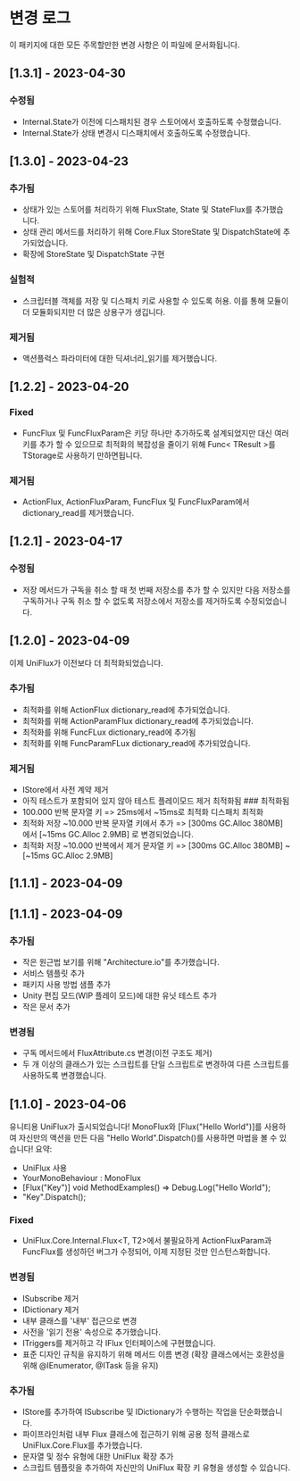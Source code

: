 # 변경 로그
이 패키지에 대한 모든 주목할만한 변경 사항은 이 파일에 문서화됩니다.
## [1.3.1] - 2023-04-30
### 수정됨
- Internal.State가 이전에 디스패치된 경우 스토어에서 호출하도록 수정했습니다.
- Internal.State가 상태 변경시 디스패치에서 호출하도록 수정했습니다.
## [1.3.0] - 2023-04-23
### 추가됨
- 상태가 있는 스토어를 처리하기 위해 FluxState, State 및 StateFlux를 추가했습니다.
- 상태 관리 메서드를 처리하기 위해 Core.Flux StoreState 및 DispatchState에 추가되었습니다.
- 확장에 StoreState 및 DispatchState 구현
### 실험적
- 스크립터블 객체를 저장 및 디스패치 키로 사용할 수 있도록 허용. 이를 통해 모듈이 더 모듈화되지만 더 많은 상용구가 생깁니다.
### 제거됨
- 액션플럭스 파라미터에 대한 딕셔너리_읽기를 제거했습니다.
## [1.2.2] - 2023-04-20
### Fixed
- FuncFlux 및 FuncFluxParam은 키당 하나만 추가하도록 설계되었지만 대신 여러 키를 추가 할 수 있으므로 최적화의 복잡성을 줄이기 위해 Func< TResult >를 TStorage로 사용하기 만하면됩니다.
### 제거됨
- ActionFlux, ActionFluxParam, FuncFlux 및 FuncFluxParam에서 dictionary_read를 제거했습니다.
## [1.2.1] - 2023-04-17
### 수정됨
- 저장 메서드가 구독을 취소 할 때 첫 번째 저장소를 추가 할 수 있지만 다음 저장소를 구독하거나 구독 취소 할 수 없도록 저장소에서 저장소를 제거하도록 수정되었습니다.
## [1.2.0] - 2023-04-09
이제 UniFlux가 이전보다 더 최적화되었습니다.
### 추가됨
- 최적화를 위해 ActionFlux dictionary_read에 추가되었습니다.
- 최적화를 위해 ActionParamFlux dictionary_read에 추가되었습니다.
- 최적화를 위해 FuncFLux dictionary_read에 추가됨
- 최적화를 위해 FuncParamFLux dictionary_read에 추가되었습니다.
### 제거됨
- IStore에서 사전 계약 제거
- 아직 테스트가 포함되어 있지 않아 테스트 플레이모드 제거
최적화됨 ### 최적화됨
- 100.000 반복 문자열 키 => 25ms에서 ~15ms로 최적화 디스패치 최적화
- 최적화 저장 ~10.000 반복 문자열 키에서 추가 => [300ms GC.Alloc 380MB] 에서 [~15ms GC.Alloc 2.9MB] 로 변경되었습니다.
- 최적화 저장 ~10.000 반복에서 제거 문자열 키 => [300ms GC.Alloc 380MB] ~ [~15ms GC.Alloc 2.9MB]
## [1.1.1] - 2023-04-09
## [1.1.1] - 2023-04-09
### 추가됨
- 작은 원근법 보기를 위해 "Architecture.io"를 추가했습니다.
- 서비스 템플릿 추가
- 패키지 사용 방법 샘플 추가
- Unity 편집 모드(WIP 플레이 모드)에 대한 유닛 테스트 추가
- 작은 문서 추가
### 변경됨
- 구독 메서드에서 FluxAttribute.cs 변경(이전 구조도 제거)
- 두 개 이상의 클래스가 있는 스크립트를 단일 스크립트로 변경하여 다른 스크립트를 사용하도록 변경했습니다.
## [1.1.0] - 2023-04-06
유니티용 UniFlux가 출시되었습니다! MonoFlux와 [Flux("Hello World")]를 사용하여 자신만의 액션을 만든 다음 "Hello World".Dispatch()를 사용하면 마법을 볼 수 있습니다!
요약:
- UniFlux 사용
- YourMonoBehaviour : MonoFlux
- [Flux("Key")] void MethodExamples() => Debug.Log("Hello World");
- "Key".Dispatch();
### Fixed
- UniFlux.Core.Internal.Flux<T, T2>에서 불필요하게 ActionFluxParam과 FuncFlux를 생성하던 버그가 수정되어, 이제 지정된 것만 인스턴스화합니다.
### 변경됨
- ISubscribe 제거
- IDictionary 제거
- 내부 클래스를 '내부' 접근으로 변경
- 사전을 '읽기 전용' 속성으로 추가했습니다.
- ITriggers를 제거하고 각 IFlux 인터페이스에 구현했습니다.
- 표준 디자인 규칙을 유지하기 위해 메서드 이름 변경 (확장 클래스에서는 호환성을 위해 @IEnumerator, @ITask 등을 유지)
### 추가됨
- IStore를 추가하여 ISubscribe 및 IDictionary가 수행하는 작업을 단순화했습니다.
- 파이프라인처럼 내부 Flux 클래스에 접근하기 위해 공용 정적 클래스로 UniFlux.Core.Flux를 추가했습니다.
- 문자열 및 정수 유형에 대한 UniFlux 확장 추가
- 스크립트 템플릿을 추가하여 자신만의 UniFlux 확장 키 유형을 생성할 수 있습니다.